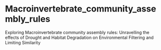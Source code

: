 # Macroinvertebrate_community_assembly_rules
Exploring Macroinvertebrate community assembly rules: Unravelling the effects of Drought and Habitat Degradation on Environmental Filtering and Limiting Similarity
